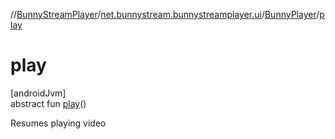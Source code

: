 //[BunnyStreamPlayer](../../../index.md)/[net.bunnystream.bunnystreamplayer.ui](../index.md)/[BunnyPlayer](index.md)/[play](play.md)

# play

[androidJvm]\
abstract fun [play](play.md)()

Resumes playing video
